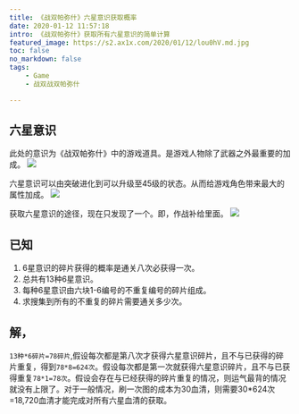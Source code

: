 ```yaml
---
title: 《战双帕弥什》六星意识获取概率
date: 2020-01-12 11:57:18
intro: 《战双帕弥什》获取所有六星意识的简单计算
featured_image: https://s2.ax1x.com/2020/01/12/lou0hV.md.jpg
toc: false
no_markdown: false
tags:
    - Game
    - 战双战双帕弥什

---
```


## 六星意识
此处的意识为《战双帕弥什》中的游戏道具。是游戏人物除了武器之外最重要的加成。
<img src="https://s2.ax1x.com/2020/01/12/loKE40.md.jpg" class="img-shadow" />

六星意识可以由突破进化到可以升级至45级的状态。从而给游戏角色带来最大的属性加成。
<img src="https://s2.ax1x.com/2020/01/12/loKe3T.md.jpg" class="img-shadow" />

获取六星意识的途径，现在只发现了一个。即，作战补给里面。
<img src="https://s2.ax1x.com/2020/01/12/loMaWV.md.jpg" class="img-shadow" />

## 已知
1. 6星意识的碎片获得的概率是通关八次必获得一次。
2. 总共有13种6星意识。
3. 每种6星意识由六块1-6编号的不重复编号的碎片组成。
4. 求搜集到所有的不重复的碎片需要通关多少次。


## 解，
`13种*6碎片=78碎片`,假设每次都是第八次才获得六星意识碎片，且不与已获得的碎片重复，得到`78*8=624次`。假设每次都是第一次就获得六星意识碎片，且不与已获得重复`78*1=78次`。假设会存在与已经获得的碎片重复的情况，则运气最背的情况就没有上限了。对于一般情况，刷一次图的成本为30血清，则需要30*624次=18,720‬血清才能完成对所有六星血清的获取。